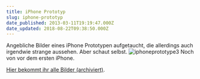 ```yaml
---
title: iPhone Prototyp
slug: iphone-prototyp
date_published: 2013-03-11T19:19:47.000Z
date_updated: 2018-08-22T09:38:50.000Z
---
```


Angebliche Bilder eines iPhone Prototypen aufgetaucht, die allerdings auch irgendwie strange aussehen. Aber schaut selbst. 
![iphoneprototype3](//picdump.thafaker.de/2013/03/iphoneprototype3-100x100.jpg)
Noch von vor dem ersten iPhone.

[Hier bekommt ihr alle Bilder (archiviert)](http://web.archive.org/web/20230203224144/http://apfelhammer.de/articles/73/angeblicher-prototyp-aufgetaucht).
